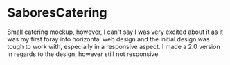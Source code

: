 # SaboresCatering

Small catering mockup, however, I can't say I was very excited about it as it was my first foray into horizontal web design and the initial design was tough to work with, especially in a responsive aspect. I made a 2.0 version in regards to the design, however still not responsive
